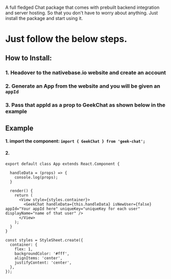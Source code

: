 A full fledged Chat package that comes with prebuilt backend integration and server hosting. So that you don't have to worry about anything.
Just install the package and start using it. 
# Just follow the below steps.

## How to Install:

### 1. Headover to the nativebase.io website and create an account

### 2. Generate an App from the website and you will be given an `appId`

### 3. Pass that appId as a prop to GeekChat as shown below in the example

## Example

#### 1. import the component: `import { GeekChat } from 'geek-chat';`

#### 2.
```
export default class App extends React.Component {

  handleData = (props) => {
    console.log(props);
  }

  render() {
    return (
      <View style={styles.container}>
        <GeekChat handleData={this.handleData} isNewUser={false} appId="Your appId here" uniqueKey="uniqueKey for each user" displayName="name of that user" />
      </View>
    );
  }
}

const styles = StyleSheet.create({
  container: {
    flex: 1,
    backgroundColor: '#fff',
    alignItems: 'center',
    justifyContent: 'center',
  },
});
```